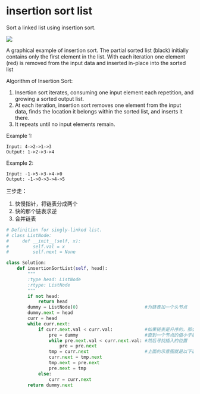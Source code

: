 # insertion sort list

Sort a linked list using insertion sort.

![](https://upload.wikimedia.org/wikipedia/commons/0/0f/Insertion-sort-example-300px.gif)

A graphical example of insertion sort. The partial sorted list (black) initially contains only the first element in the list.
With each iteration one element (red) is removed from the input data and inserted in-place into the sorted list


Algorithm of Insertion Sort:

1. Insertion sort iterates, consuming one input element each repetition, and growing a sorted output list.
2. At each iteration, insertion sort removes one element from the input data, finds the location it belongs within the sorted list, and inserts it there.
3. It repeats until no input elements remain.

Example 1:
```
Input: 4->2->1->3
Output: 1->2->3->4
```
Example 2:
```
Input: -1->5->3->4->0
Output: -1->0->3->4->5
```

三步走：
1. 快慢指针，将链表分成两个
2. 快的那个链表求逆
3. 合并链表

```python
# Definition for singly-linked list.
# class ListNode:
#     def __init__(self, x):
#         self.val = x
#         self.next = None

class Solution:
    def insertionSortList(self, head):
        """
        :type head: ListNode
        :rtype: ListNode
        """
        if not head:
            return head
        dummy = ListNode(0)                         #为链表加一个头节点
        dummy.next = head
        curr = head
        while curr.next:
            if curr.next.val < curr.val:            #如果链表是升序的，那么curr指针一直往后移动
                pre = dummy                         #直到一个节点的值小于前面节点的值
                while pre.next.val < curr.next.val: #然后寻找插入的位置
                    pre = pre.next
                tmp = curr.next                     #上面的示意图就是以下这段代码
                curr.next = tmp.next
                tmp.next = pre.next
                pre.next = tmp
            else:
                curr = curr.next
        return dummy.next
```
